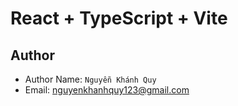 # React + TypeScript + Vite

## Author

- Author Name: `Nguyễn Khánh Quy`
- Email: <nguyenkhanhquy123@gmail.com>

